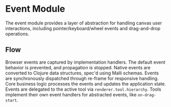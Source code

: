 # Event Module

The event module provides a layer of abstraction for handling canvas user
interactions, including pointer/keyboard/wheel events and drag-and-drop
operations.

## Flow

Browser events are captured by implementation handlers. The default event
behavior is prevented, and propagation is stopped. Native events are converted
to Clojure data structures, spec'd using Malli schemas. Events are synchronously
dispatched through re-frame for responsive handling. Core business logic
processes the events and updates the application state. Events are delegated to
the active tool via `renderer.tool.hierarchy`. Tools implement their own event
handlers for abstracted events, like `on-drag-start`.
